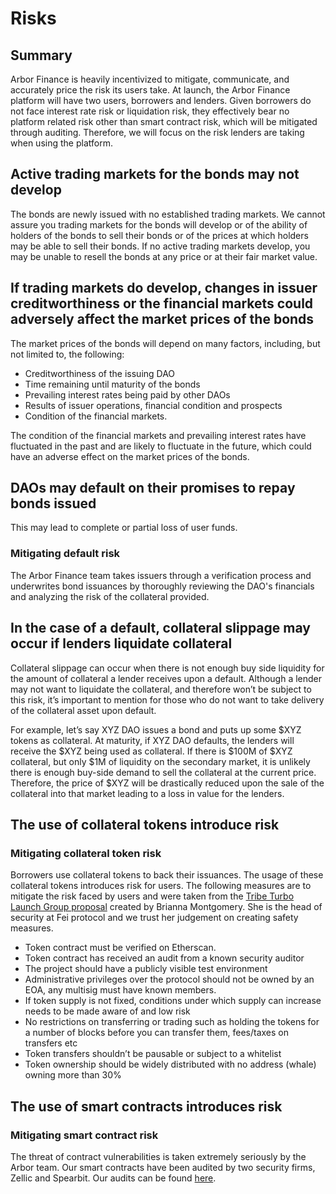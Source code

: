 # Risks

## Summary

Arbor Finance is heavily incentivized to mitigate, communicate, and accurately price the risk its users take. At launch, the Arbor Finance platform will have two users, borrowers and lenders. Given borrowers do not face interest rate risk or liquidation risk, they effectively bear no platform related risk other than smart contract risk, which will be mitigated through auditing. Therefore, we will focus on the risk lenders are taking when using the platform.

## Active trading markets for the bonds may not develop

The bonds are newly issued with no established trading markets. We cannot assure you trading markets for the bonds will develop or of the ability of holders of the bonds to sell their bonds or of the prices at which holders may be able to sell their bonds. If no active trading markets develop, you may be unable to resell the bonds at any price or at their fair market value.

## If trading markets do develop, changes in issuer creditworthiness or the financial markets could adversely affect the market prices of the bonds

The market prices of the bonds will depend on many factors, including, but not limited to, the following:

* Creditworthiness of the issuing DAO
* Time remaining until maturity of the bonds
* Prevailing interest rates being paid by other DAOs
* Results of issuer operations, financial condition and prospects
* Condition of the financial markets.

The condition of the financial markets and prevailing interest rates have fluctuated in the past and are likely to fluctuate in the future, which could have an adverse effect on the market prices of the bonds.

## DAOs may default on their promises to repay bonds issued

This may lead to complete or partial loss of user funds.

### Mitigating default risk

The Arbor Finance team takes issuers through a verification process and underwrites bond issuances by thoroughly reviewing the DAO's financials and analyzing the risk of the collateral provided.

## In the case of a default, collateral slippage may occur if lenders liquidate collateral

Collateral slippage can occur when there is not enough buy side liquidity for the amount of collateral a lender receives upon a default. Although a lender may not want to liquidate the collateral, and therefore won’t be subject to this risk, it’s important to mention for those who do not want to take delivery of the collateral asset upon default.

For example, let’s say XYZ DAO issues a bond and puts up some $XYZ tokens as collateral. At maturity, if XYZ DAO defaults, the lenders will receive the $XYZ being used as collateral. If there is $100M of $XYZ collateral, but only $1M of liquidity on the secondary market, it is unlikely there is enough buy-side demand to sell the collateral at the current price. Therefore, the price of $XYZ will be drastically reduced upon the sale of the collateral into that market leading to a loss in value for the lenders.

## The use of collateral tokens introduce risk

### Mitigating collateral token risk

Borrowers use collateral tokens to back their issuances. The usage of these collateral tokens introduces risk for users. The following measures are to mitigate the risk faced by users and were taken from the [Tribe Turbo Launch Group proposal](https://tribe.fei.money/t/tribe-turbo-launch-group/3959) created by Brianna Montgomery. She is the head of security at Fei protocol and we trust her judgement on creating safety measures.

* Token contract must be verified on Etherscan.
* Token contract has received an audit from a known security auditor
* The project should have a publicly visible test environment
* Administrative privileges over the protocol should not be owned by an EOA, any multisig must have known members.
* If token supply is not fixed, conditions under which supply can increase needs to be made aware of and low risk
* No restrictions on transferring or trading such as holding the tokens for a number of blocks before you can transfer them, fees/taxes on transfers etc
* Token transfers shouldn’t be pausable or subject to a whitelist
* Token ownership should be widely distributed with no address (whale) owning more than 30%

## The use of smart contracts introduces risk

### Mitigating smart contract risk

The threat of contract vulnerabilities is taken extremely seriously by the Arbor team. Our smart contracts have been audited by two security firms, Zellic and Spearbit. Our audits can be found [here](https://github.com/alwaysbegrowing/arbor-contracts/tree/main/audits).
